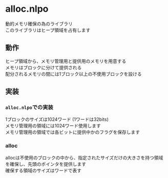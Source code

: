 # alloc.nlpo
動的メモリ確保の為のライブラリ  
このライブラリはヒープ領域を占有します  

## 動作
ヒープ領域から、メモリ管理用と提供用のメモリを用意する  
メモリはブロックに分けて提供される  
配分されるメモリの間には1ブロック以上の不使用ブロックを設ける  

## 実装
### `alloc.nlpo`での実装  
1ブロックのサイズは1024ワード (1ワードは32bits)  
メモリ管理用の領域には1024ワード使用します  
メモリ管理用の領域では各ビットに提供中かのフラグを保存します  
### alloc
allocは不使用のブロックの中から、指定されたサイズだけの大きさを持つ領域を確保し、先頭のポインタを提供します  
確保する領域のサイズはワードで表す  